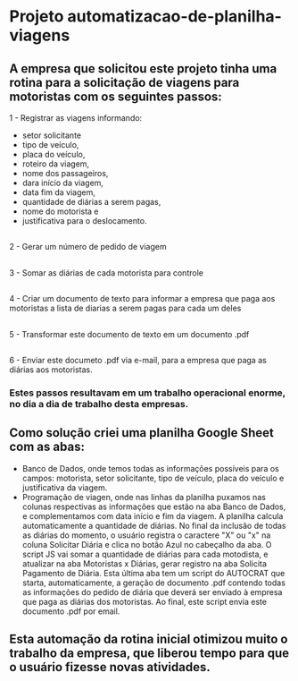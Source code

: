 # Projeto automatizacao-de-planilha-viagens

## A empresa que solicitou este projeto tinha uma rotina para a solicitação de viagens para motoristas com os seguintes passos:
1 - Registrar as viagens informando:
- setor solicitante
- tipo de veículo,
- placa do veículo,
- roteiro da viagem,
- nome dos passageiros,
- dara início da viagem,
- data fim da viagem,
- quantidade de diárias a serem pagas,
- nome do motorista e
- justificativa para o deslocamento.
##
2 - Gerar um número de pedido de viagem
##
3 - Somar as diárias de cada motorista para controle
##
4 - Criar um documento de texto para informar a empresa que paga aos motoristas a lista de diarias a serem pagas para cada um deles
##
5 - Transformar este documento de texto em um documento .pdf
##
6 - Enviar este documeto .pdf via e-mail, para a empresa que paga as diárias aos motoristas.

### Estes passos resultavam em um trabalho operacional enorme, no dia a dia de trabalho desta empresas.

## Como solução criei uma planilha Google Sheet com as abas:

- Banco de Dados, onde temos todas as informações possíveis para os campos:
motorista, setor solicitante, tipo de veículo, placa do veículo e justificativa da viagem.
- Programação de viagen, onde nas linhas da planilha puxamos nas colunas respectivas as informações que estão na aba Banco de Dados, e complementamos com data início e fim da viagem. A planilha calcula
automaticamente a quantidade de diárias. No final da inclusão de todas as diárias do momento, o usuário registra o caractere "X" ou "x" na coluna Solicitar Diária e clica no botão Azul no cabeçalho da aba. O script JS vai somar a quantidade de diárias para cada motodista, e atualizar na aba Motoristas x Diárias, gerar registro na aba Solicita Pagamento de Diária. Esta última aba tem um script do AUTOCRAT que starta, automaticamente, a geração de documento .pdf contendo todas as informações do pedido de diária que deverá ser enviado à empresa que paga as diárias dos motoristas. Ao final, este script envia este documento .pdf por email.

## Esta automação da rotina inicial otimizou muito o trabalho da empresa, que liberou tempo para que o usuário fizesse novas atividades.



  


